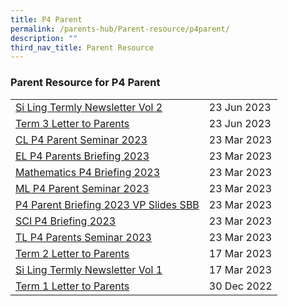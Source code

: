```yaml
---
title: P4 Parent
permalink: /parents-hub/Parent-resource/p4parent/
description: ""
third_nav_title: Parent Resource
---
```

### Parent Resource for P4 Parent

|  |  |
|---|---|
|[Si Ling Termly Newsletter Vol 2](/files/Parent_Hub/Parent_Resource/term%203%202023%20slps%20newsletter.pdf)|23 Jun 2023
|[Term 3 Letter to Parents](/files/Parent_Hub/Parent_Resource/2023%20term%203%20coe%20letter.pdf)|23 Jun 2023
| [CL P4 Parent Seminar 2023 ](/files/Parent_Hub/2023_P4/cl_p4_parent_seminar_2023.pdf) | 23 Mar 2023 |
| [EL P4 Parents Briefing 2023 ](/files/Parent_Hub/2023_P4/el_p4_parents_briefing_2023.pdf) | 23 Mar 2023 |
| [Mathematics P4 Briefing 2023 ](/files/Parent_Hub/2023_P4/mathematics_p4_briefing_2023.pdf) | 23 Mar 2023 |
| [ML P4 Parent Seminar 2023 ](/files/Parent_Hub/2023_P4/ml_p4_parent_seminar_2023.pdf) | 23 Mar 2023 |
| [P4 Parent Briefing 2023 VP Slides SBB ](/files/Parent_Hub/2023_P4/p4_parent_briefing_2023_vpslides_sbb.pdf) | 23 Mar 2023 |
| [SCI P4 Briefing 2023 ](/files/Parent_Hub/2023_P4/sci_p4_parent_briefing_2023.pdf) | 23 Mar 2023 |
| [TL P4 Parents Seminar 2023 ](/files/Parent_Hub/2023_P4/tl_p4_parents_seminar_2023.pdf) | 23 Mar 2023 |
|[Term 2 Letter to Parents](/files/Parent_Hub/Parent_Resource/2023%20term%202%20%20letter.pdf)| 17 Mar 2023 
| [Si Ling Termly Newsletter Vol 1](/files/Parent_Hub/Parent_Resource/Si_Ling_Termly_Newsletter_Volume_1.pdf) |17 Mar 2023 |
| [Term 1 Letter to Parents](/files/Parent_Hub/2023_TERM_1_COE_Website.pdf) | 30 Dec 2022 |